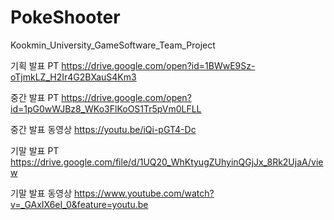 # PokeShooter
Kookmin_University_GameSoftware_Team_Project


기획 발표 PT
https://drive.google.com/open?id=1BWwE9Sz-oTjmkLZ_H2Ir4G2BXauS4Km3

중간 발표 PT
https://drive.google.com/open?id=1pG0wWJBz8_WKo3FlKoOS1Tr5pVm0LFLL

중간 발표 동영상
https://youtu.be/iQi-pGT4-Dc

기말 발표 PT
https://drive.google.com/file/d/1UQ20_WhKtyugZUhyinQGjJx_8Rk2UjaA/view

기말 발표 동영상
https://www.youtube.com/watch?v=_GAxIX6eI_0&feature=youtu.be
